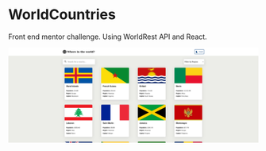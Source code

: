 # WorldCountries
Front end mentor challenge. Using WorldRest API and React. 

![Screenshot of website](https://github.com/Randy-Jordan/WorldCountries/blob/main/Screenshot.png)
